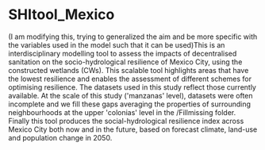 # SHItool_Mexico
(I am modifying this, trying to generalized the aim and be more specific with the variables used in the model such that it can be used)This is an interdisciplinary modelling tool to assess the impacts of decentralised sanitation on the socio-hydrological resilience of Mexico City, using the constructed wetlands (CWs). This scalable tool highlights areas that have the lowest resilience and enables the assessment of different schemes for optimising resilience. The datasets used in this study reflect those currently available. At the scale of this study ('manzanas' level), datasets were often incomplete and we fill these gaps averaging the properties of surrounding neighbourhoods at the upper 'colonias' level in the /Fillmissing folder. Finally this tool produces the social-hydrological resilience index across Mexico City both now and in the future, based on forecast climate, land-use and population change in 2050.

